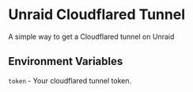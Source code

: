 # Unraid Cloudflared Tunnel

A simple way to get a Cloudflared tunnel on Unraid




## Environment Variables


`token` - Your cloudflared tunnel token.


